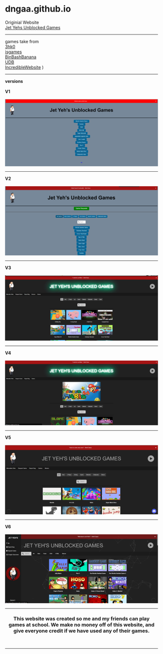 # dngaa.github.io
Originial Website <br>
[Jet Yehs Unblocked Games](https://jetyehsunblocked.codehs.me/) <br><hr>

games take from <br>
[3hk0](https://github.com/3kh0/3kh0.github.io) <br>
[isgames](https://github.com/isgames/isgames.github.io) <br>
[BinBashBanana](https://github.com/BinBashBanana/gfiles) <br>
[UDB](https://github.com/unblockeddatabase) <br>
[IncredibleWebsite](https://github.com/incrediblewebsite)
)<hr>

<b>versions</b> <br><br>
<b>V1</b><br><br>
![v1](img/archive/v1.png)<br><hr>
<b>V2</b><br><br>
![v2](img/archive/v2.png)<br><hr>
<b>V3</b><br><br>
![v3](img/archive/v3.png)<br><hr>
<b>V4</b><br><br>
![v4](img/archive/v4.png)<br><hr>
<b>V5</b><br><br>
![v5](img/archive/v5.png)<br><hr>
<b>V6</b><br><br>
![v6](img/archive/v6.png)<br><hr>

<h3 align="center">This website was created so me and my friends can play games at school. We make no money off of this website, and give everyone credit if we have used any of their games.</h3> <br><hr>
